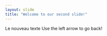 ```yaml
---
layout: slide
title: "Welcome to our second slide!"
---
```

Le nouveau texte
Use the left arrow to go back!
